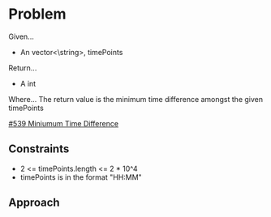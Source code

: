 
# Problem
Given...
- An vector<\string>, timePoints

Return...
- A int

Where...
The return value is the minimum time difference amongst the given timePoints

[\#539 Miniumum Time Difference](https://leetcode.com/problems/minimum-time-difference/description/?envType=daily-question&envId=2024-09-16)

## Constraints
- 2 <= timePoints.length <= 2 * 10^4
- timePoints is in the format "HH:MM"

## Approach


